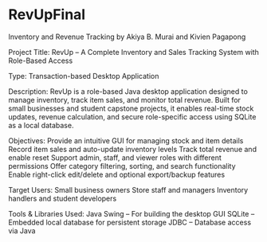 # RevUpFinal
Inventory and Revenue Tracking by Akiya B. Murai and Kivien Pagapong

Project Title:
RevUp – A Complete Inventory and Sales Tracking System with Role-Based Access

Type:
Transaction-based Desktop Application


 Description:
RevUp is a role-based Java desktop application designed to manage inventory, track item sales, and monitor total revenue. Built for small businesses and student capstone projects, it enables real-time stock updates, revenue calculation, and secure role-specific access using SQLite as a local database.



 Objectives:
Provide an intuitive GUI for managing stock and item details
Record item sales and auto-update inventory levels
Track total revenue and enable reset
Support admin, staff, and viewer roles with different permissions
Offer category filtering, sorting, and search functionality
Enable right-click edit/delete and optional export/backup features



 Target Users:
Small business owners
Store staff and managers
Inventory handlers and student developers



Tools & Libraries Used:
Java Swing – For building the desktop GUI
SQLite – Embedded local database for persistent storage
JDBC – Database access via Java



